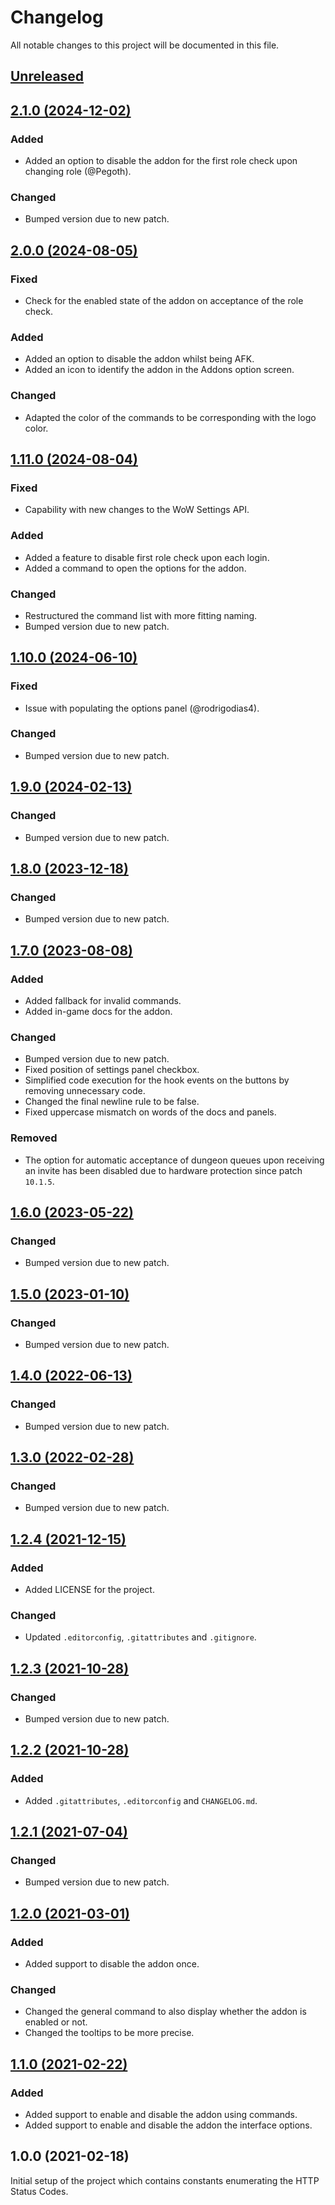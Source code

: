 # Changelog
All notable changes to this project will be documented in this file.

## [Unreleased](https://github.com/jordinbrouwer/AutomaticRoleCheck/compare/2.1.0...master)

## [2.1.0 (2024-12-02)](https://github.com/jordinbrouwer/AutomaticRoleCheck/compare/2.0.0...2.1.0)

### Added
- Added an option to disable the addon for the first role check upon changing role (@Pegoth).

### Changed
- Bumped version due to new patch.

## [2.0.0 (2024-08-05)](https://github.com/jordinbrouwer/AutomaticRoleCheck/compare/1.11.0...2.0.0)

### Fixed
- Check for the enabled state of the addon on acceptance of the role check.

### Added
- Added an option to disable the addon whilst being AFK.
- Added an icon to identify the addon in the Addons option screen.

### Changed
- Adapted the color of the commands to be corresponding with the logo color.

## [1.11.0 (2024-08-04)](https://github.com/jordinbrouwer/AutomaticRoleCheck/compare/1.10.0...1.11.0)

### Fixed
- Capability with new changes to the WoW Settings API.

### Added
- Added a feature to disable first role check upon each login.
- Added a command to open the options for the addon.

### Changed
- Restructured the command list with more fitting naming.
- Bumped version due to new patch.

## [1.10.0 (2024-06-10)](https://github.com/jordinbrouwer/AutomaticRoleCheck/compare/1.9.0...1.10.0)

### Fixed
- Issue with populating the options panel (@rodrigodias4).

### Changed
- Bumped version due to new patch.

## [1.9.0 (2024-02-13)](https://github.com/jordinbrouwer/AutomaticRoleCheck/compare/1.8.0...1.9.0)

### Changed
- Bumped version due to new patch.

## [1.8.0 (2023-12-18)](https://github.com/jordinbrouwer/AutomaticRoleCheck/compare/1.7.0...1.8.0)

### Changed
- Bumped version due to new patch.

## [1.7.0 (2023-08-08)](https://github.com/jordinbrouwer/AutomaticRoleCheck/compare/1.6.0...1.7.0)

### Added
- Added fallback for invalid commands.
- Added in-game docs for the addon.

### Changed
- Bumped version due to new patch.
- Fixed position of settings panel checkbox.
- Simplified code execution for the hook events on the buttons by removing unnecessary code.
- Changed the final newline rule to be false.
- Fixed uppercase mismatch on words of the docs and panels.

### Removed
- The option for automatic acceptance of dungeon queues upon receiving an invite has been disabled due to hardware protection since patch `10.1.5`.

## [1.6.0 (2023-05-22)](https://github.com/jordinbrouwer/AutomaticRoleCheck/compare/1.5.0...1.6.0)

### Changed
- Bumped version due to new patch.

## [1.5.0 (2023-01-10)](https://github.com/jordinbrouwer/AutomaticRoleCheck/compare/1.4.0...1.5.0)

### Changed
- Bumped version due to new patch.

## [1.4.0 (2022-06-13)](https://github.com/jordinbrouwer/AutomaticRoleCheck/compare/1.3.0...1.4.0)

### Changed
- Bumped version due to new patch.

## [1.3.0 (2022-02-28)](https://github.com/jordinbrouwer/AutomaticRoleCheck/compare/1.2.3...1.3.0)

### Changed
- Bumped version due to new patch.

## [1.2.4 (2021-12-15)](https://github.com/jordinbrouwer/AutomaticRoleCheck/compare/1.2.3...1.2.4)

### Added
- Added LICENSE for the project.

### Changed
- Updated `.editorconfig`, `.gitattributes` and `.gitignore`.

## [1.2.3 (2021-10-28)](https://github.com/jordinbrouwer/AutomaticRoleCheck/compare/1.2.2...1.2.3)

### Changed
- Bumped version due to new patch.

## [1.2.2 (2021-10-28)](https://github.com/jordinbrouwer/AutomaticRoleCheck/compare/1.2.1...1.2.2)

### Added
- Added `.gitattributes`, `.editorconfig` and `CHANGELOG.md`.

## [1.2.1 (2021-07-04)](https://github.com/jordinbrouwer/AutomaticRoleCheck/compare/1.2.0...1.2.1)

### Changed
- Bumped version due to new patch.

## [1.2.0 (2021-03-01)](https://github.com/jordinbrouwer/AutomaticRoleCheck/compare/1.1.0...1.2.0)

### Added
- Added support to disable the addon once.

### Changed
- Changed the general command to also display whether the addon is enabled or not.
- Changed the tooltips to be more precise.

## [1.1.0 (2021-02-22)](https://github.com/jordinbrouwer/AutomaticRoleCheck/compare/1.0.0...1.1.0)

### Added
- Added support to enable and disable the addon using commands.
- Added support to enable and disable the addon the interface options.

## 1.0.0 (2021-02-18)

Initial setup of the project which contains constants enumerating the HTTP Status Codes.
